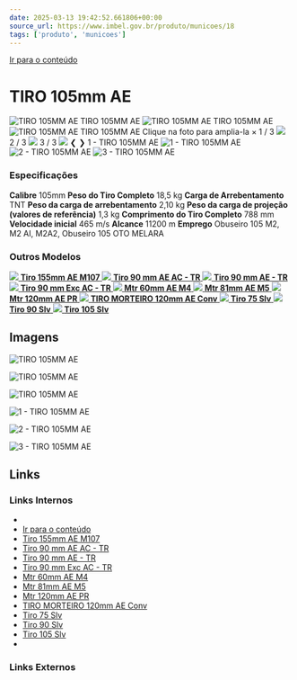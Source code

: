 ```yaml
---
date: 2025-03-13 19:42:52.661806+00:00
source_url: https://www.imbel.gov.br/produto/municoes/18
tags: ['produto', 'municoes']
---
```


[](https://www.imbel.gov.br/produto/municoes/18)
[Ir para o conteúdo](https://www.imbel.gov.br/produto/municoes/18#conteudo)
# TIRO 105mm AE
![TIRO 105MM AE](https://www.imbel.gov.br/storage/produto/18-1740135308.png)
TIRO 105MM AE
![TIRO 105MM AE](https://www.imbel.gov.br/storage/produto/18-1680006638.png)
TIRO 105MM AE
![TIRO 105MM AE](https://www.imbel.gov.br/storage/produto/18-1740135315.png)
TIRO 105MM AE
Clique na foto para amplia-la 
×
1 / 3
![](https://www.imbel.gov.br/storage/produto/18-1740135308.png)
2 / 3
![](https://www.imbel.gov.br/storage/produto/18-1680006638.png)
3 / 3
![](https://www.imbel.gov.br/storage/produto/18-1740135315.png)
❮ ❯
1 - TIRO 105MM AE 
![1 - TIRO 105MM AE ](https://www.imbel.gov.br/storage/produto/18-1740135308.png)
![2 - TIRO 105MM AE ](https://www.imbel.gov.br/storage/produto/18-1680006638.png)
![3 - TIRO 105MM AE ](https://www.imbel.gov.br/storage/produto/18-1740135315.png)
### Especificações
**Calibre**
105mm
**Peso do Tiro Completo**
18,5 kg
**Carga de Arrebentamento**
TNT
**Peso da carga de arrebentamento**
2,10 kg
**Peso da carga de projeção (valores de referência)**
1,3 kg
**Comprimento do Tiro Completo**
788 mm
**Velocidade inicial**
465 m/s
**Alcance**
11200 m
**Emprego**
Obuseiro 105 M2, M2 AI, M2A2, Obuseiro 105 OTO MELARA
### Outros Modelos
[ ![](https://www.imbel.gov.br/storage/produto/1740135741.png) **Tiro 155mm AE M107** ](https://www.imbel.gov.br/produto/municoes/20)
[ ![](https://www.imbel.gov.br/storage/produto/1704823467.png) **Tiro 90 mm AE AC - TR** ](https://www.imbel.gov.br/produto/municoes/21)
[ ![](https://www.imbel.gov.br/storage/produto/22-1740767106.png) **Tiro 90 mm AE - TR** ](https://www.imbel.gov.br/produto/municoes/22)
[ ![](https://www.imbel.gov.br/storage/produto/23-1680007811.png) **Tiro 90 mm Exc AC - TR** ](https://www.imbel.gov.br/produto/municoes/23)
[ ![](https://www.imbel.gov.br/storage/produto/24-1680007989.png) **Mtr 60mm AE M4** ](https://www.imbel.gov.br/produto/municoes/24)
[ ![](https://www.imbel.gov.br/storage/produto/25-1680008298.png) **Mtr 81mm AE M5** ](https://www.imbel.gov.br/produto/municoes/25)
[ ![](https://www.imbel.gov.br/storage/produto/26-1740766942.png) **Mtr 120mm AE PR** ](https://www.imbel.gov.br/produto/municoes/26)
[ ![](https://www.imbel.gov.br/storage/produto/27-1680009025.png) **TIRO MORTEIRO 120mm AE Conv** ](https://www.imbel.gov.br/produto/municoes/27)
[ ![](https://www.imbel.gov.br/storage/produto/28-1680009241.png) **Tiro 75 Slv** ](https://www.imbel.gov.br/produto/municoes/28)
[ ![](https://www.imbel.gov.br/storage/produto/29-1680009368.png) **Tiro 90 Slv** ](https://www.imbel.gov.br/produto/municoes/29)
[ ![](https://www.imbel.gov.br/storage/produto/30-1680009510.png) **Tiro 105 Slv** ](https://www.imbel.gov.br/produto/municoes/30)
[ ](https://www.imbel.gov.br/produto/municoes/18#home)


## Imagens

![TIRO 105MM AE](https://www.imbel.gov.br/storage/produto/18-1740135308.png)

![TIRO 105MM AE](https://www.imbel.gov.br/storage/produto/18-1680006638.png)

![TIRO 105MM AE](https://www.imbel.gov.br/storage/produto/18-1740135315.png)

![1 - TIRO 105MM AE ](https://www.imbel.gov.br/storage/produto/18-1740135308.png)

![2 - TIRO 105MM AE ](https://www.imbel.gov.br/storage/produto/18-1680006638.png)

![3 - TIRO 105MM AE ](https://www.imbel.gov.br/storage/produto/18-1740135315.png)



## Links

### Links Internos

- [](https://www.imbel.gov.br/produto/municoes/18)
- [Ir para o conteúdo](https://www.imbel.gov.br/produto/municoes/18#conteudo)
- [Tiro 155mm AE M107](https://www.imbel.gov.br/produto/municoes/20)
- [Tiro 90 mm AE AC - TR](https://www.imbel.gov.br/produto/municoes/21)
- [Tiro 90 mm AE - TR](https://www.imbel.gov.br/produto/municoes/22)
- [Tiro 90 mm Exc AC - TR](https://www.imbel.gov.br/produto/municoes/23)
- [Mtr 60mm AE M4](https://www.imbel.gov.br/produto/municoes/24)
- [Mtr 81mm AE M5](https://www.imbel.gov.br/produto/municoes/25)
- [Mtr 120mm AE PR](https://www.imbel.gov.br/produto/municoes/26)
- [TIRO MORTEIRO 120mm AE Conv](https://www.imbel.gov.br/produto/municoes/27)
- [Tiro 75 Slv](https://www.imbel.gov.br/produto/municoes/28)
- [Tiro 90 Slv](https://www.imbel.gov.br/produto/municoes/29)
- [Tiro 105 Slv](https://www.imbel.gov.br/produto/municoes/30)
- [](https://www.imbel.gov.br/produto/municoes/18#home)

### Links Externos


